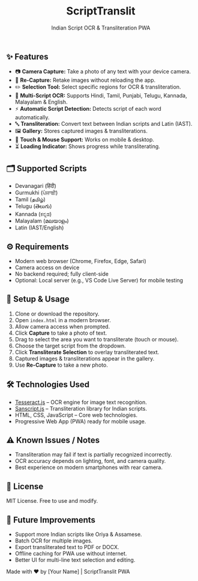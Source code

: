 <!DOCTYPE html>
<html lang="en">
<head>
<meta charset="UTF-8">
<meta name="viewport" content="width=device-width, initial-scale=1.0">
<!-- <title>ScriptTranslit - README
</title> -->
<!-- <style>
  body { font-family: 'Segoe UI', Tahoma, Geneva, Verdana, sans-serif; background: #111; color: #eee; margin: 0; padding: 0; }
  header { background: #222; padding: 20px; text-align: center; border-bottom: 3px solid #ffcc00; }
  header h1 { margin: 0; color: #ffcc00; }
  header p { color: #ccc; margin: 5px 0 0; font-size: 1.1em; }
  main { padding: 20px; max-width: 900px; margin: auto; }
  h2 { color: #ffcc00; border-bottom: 1px solid #444; padding-bottom: 6px; }
  ul { line-height: 1.6; }
  code { background: #222; color: #ffcc00; padding: 2px 6px; border-radius: 4px; }
  pre { background: #222; color: #ffcc00; padding: 12px; border-radius: 6px; overflow-x: auto; }
  .note { background: #333; padding: 10px 12px; border-left: 4px solid #ffcc00; margin: 10px 0; }
  footer { text-align: center; padding: 20px; border-top: 1px solid #444; color: #888; }
  a { color: #ffcc00; text-decoration: none; }
  a:hover { text-decoration: underline; }
</style> -->
</head>
<body>
<header>
  <h1>ScriptTranslit</h1>
  <p>Indian Script OCR & Transliteration PWA</p>
</header>

<main>
  <h2>✨ Features</h2>
  <ul>
    <li>📷 <strong>Camera Capture:</strong> Take a photo of any text with your device camera.</li>
    <li>🔄 <strong>Re-Capture:</strong> Retake images without reloading the app.</li>
    <li>✏️ <strong>Selection Tool:</strong> Select specific regions for OCR & transliteration.</li>
    <li>📝 <strong>Multi-Script OCR:</strong> Supports Hindi, Tamil, Punjabi, Telugu, Kannada, Malayalam & English.</li>
    <li>⚡ <strong>Automatic Script Detection:</strong> Detects script of each word automatically.</li>
    <li>🔤 <strong>Transliteration:</strong> Convert text between Indian scripts and Latin (IAST).</li>
    <li>🖼️ <strong>Gallery:</strong> Stores captured images & transliterations.</li>
    <li>📱 <strong>Touch & Mouse Support:</strong> Works on mobile & desktop.</li>
    <li>⏳ <strong>Loading Indicator:</strong> Shows progress while transliterating.</li>
  </ul>

  <h2>🗂 Supported Scripts</h2>
  <ul>
    <li>Devanagari (हिंदी)</li>
    <li>Gurmukhi (ਪੰਜਾਬੀ)</li>
    <li>Tamil (தமிழ்)</li>
    <li>Telugu (తెలుగు)</li>
    <li>Kannada (ಕನ್ನಡ)</li>
    <li>Malayalam (മലയാളം)</li>
    <li>Latin (IAST/English)</li>
  </ul>

  <h2>⚙️ Requirements</h2>
  <ul>
    <li>Modern web browser (Chrome, Firefox, Edge, Safari)</li>
    <li>Camera access on device</li>
    <li>No backend required; fully client-side</li>
    <li>Optional: Local server (e.g., VS Code Live Server) for mobile testing</li>
  </ul>

  <h2>🚀 Setup & Usage</h2>
  <ol>
    <li>Clone or download the repository.</li>
    <li>Open <code>index.html</code> in a modern browser.</li>
    <li>Allow camera access when prompted.</li>
    <li>Click <strong>Capture</strong> to take a photo of text.</li>
    <li>Drag to select the area you want to transliterate (touch or mouse).</li>
    <li>Choose the target script from the dropdown.</li>
    <li>Click <strong>Transliterate Selection</strong> to overlay transliterated text.</li>
    <li>Captured images & transliterations appear in the gallery.</li>
    <li>Use <strong>Re-Capture</strong> to take a new photo.</li>
  </ol>

  <h2>🛠️ Technologies Used</h2>
  <ul>
    <li><a href="https://github.com/naptha/tesseract.js">Tesseract.js</a> – OCR engine for image text recognition.</li>
    <li><a href="https://github.com/indic-transliteration/sanscript.js">Sanscript.js</a> – Transliteration library for Indian scripts.</li>
    <li>HTML, CSS, JavaScript – Core web technologies.</li>
    <li>Progressive Web App (PWA) ready for mobile usage.</li>
  </ul>

  <h2>⚠️ Known Issues / Notes</h2>
  <div class="note">
    <ul>
      <li>Transliteration may fail if text is partially recognized incorrectly.</li>
      <li>OCR accuracy depends on lighting, font, and camera quality.</li>
      <li>Best experience on modern smartphones with rear camera.</li>
    </ul>
  </div>

  <h2>📜 License</h2>
  <p>MIT License. Free to use and modify.</p>

  <h2>🔮 Future Improvements</h2>
  <ul>
    <li>Support more Indian scripts like Oriya & Assamese.</li>
    <li>Batch OCR for multiple images.</li>
    <li>Export transliterated text to PDF or DOCX.</li>
    <li>Offline caching for PWA use without internet.</li>
    <li>Better UI for multi-line text selection and editing.</li>
  </ul>
</main>

<footer>
  Made with ❤️ by [Your Name] | ScriptTranslit PWA
</footer>
</body>
</html>
